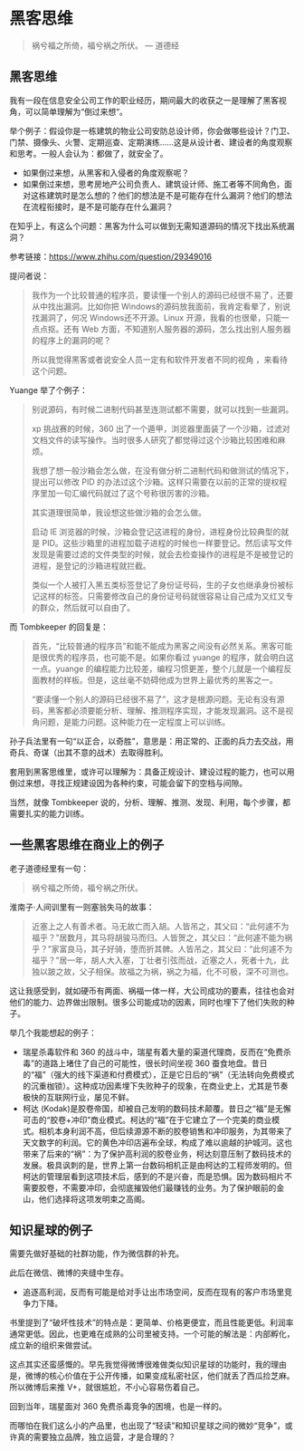 # 黑客思维

> 祸兮福之所倚，福兮祸之所伏。
> — 道德经

## 黑客思维

我有一段在信息安全公司工作的职业经历，期间最大的收获之一是理解了黑客视角，可以简单理解为“倒过来想“。

举个例子：假设你是一栋建筑的物业公司安防总设计师，你会做哪些设计？门卫、门禁、摄像头、火警、定期巡查、定期演练……这是从设计者、建设者的角度观察和思考。一般人会认为：都做了，就安全了。

- 如果倒过来想，从黑客和入侵者的角度观察呢？
- 如果倒过来想，思考房地产公司负责人、建筑设计师、施工者等不同角色，面对这栋建筑时是怎么想的？他们的想法是不是可能存在什么漏洞？他们的想法在流程衔接时，是不是可能存在什么漏洞？

在知乎上，有这么个问题：黑客为什么可以做到无需知道源码的情况下找出系统漏洞？  

参考链接：https://www.zhihu.com/question/29349016

提问者说：

> 我作为一个比较普通的程序员，要读懂一个别人的源码已经很不易了，还要从中找出漏洞。比如你把 Windows的源码放我面前，我肯定看晕了，别说找漏洞了，何况 Windows还不开源。Linux 开源，我看的也很晕，只能一点点抠。还有 Web 方面，不知道别人服务器的源码，怎么找出别人服务器的程序上的漏洞的呢？
>  
> 所以我觉得黑客或者说安全人员一定有和软件开发者不同的视角 ，来看待这个问题。  

Yuange 举了个例子：

> 别说源码，有时候二进制代码甚至连测试都不需要，就可以找到一些漏洞。  
>
> xp 挑战赛的时候，360 出了一个遁甲，浏览器里面装了一个沙箱，过滤对文档文件的读写操作。当时很多人研究了都觉得过这个沙箱比较困难和麻烦。  
>
> 我想了想一般沙箱会怎么做，在没有做分析二进制代码和做测试的情况下，提出可以修改 PID 的办法过这个沙箱。这样只需要在以前的正常的提权程序里加一句汇编代码就过了这个号称很厉害的沙箱。  
>
> 其实道理很简单，我设想这些做沙箱的会怎么做。  
>
> 启动 IE 浏览器的时候，沙箱会登记这进程的身份，进程身份比较典型的就是 PID。这些沙箱里的进程加载子进程的时候也一样要登记。然后读写文件发现是需要过滤的文件类型的时候，就会去检查操作的进程是不是被登记的进程，是登记的沙箱进程就拦截。  
>
> 类似一个人被打入黑五类标签登记了身份证号码，生的子女也继承身份被标记这样的标签。只需要修改自己的身份证号码就很容易让自己成为又红又专的群众，然后就可以自由了。

而 Tombkeeper 的回复是：

> 首先，“比较普通的程序员”和能不能成为黑客之间没有必然关系。黑客可能是很优秀的程序员，也可能不是。如果你看过 yuange 的程序，就会明白这一点。yuange 的编程能力比较差，编程习惯更差，整个儿就是一个编程反面教材的样板。但是，这丝毫不妨碍他成为世界上最优秀的黑客之一。
>
> “要读懂一个别人的源码已经很不易了”，这才是根源问题。无论有没有源码，黑客都必须要能分析、理解、推测程序实现，才能发现漏洞。这不是视角问题，是能力问题。这种能力在一定程度上可以训练。

孙子兵法里有一句“以正合，以奇胜”，意思是：用正常的、正面的兵力去交战，用奇兵、奇谋（出其不意的战术）去取得胜利。

套用到黑客思维里，或许可以理解为：具备正规设计、建设过程的能力，也可以用倒过来想，寻找正规建设因为各种约束，可能会留下的空档与间隙。

当然，就像 Tombkeeper 说的，分析、理解、推测、发现、利用，每个步骤，都需要扎实的能力训练。

## 一些黑客思维在商业上的例子

老子道德经里有一句：
> 祸兮福之所倚，福兮祸之所伏。

淮南子·人间训里有一则塞翁失马的故事：
> 近塞上之人有善术者。马无故亡而入胡。人皆吊之，其父曰：“此何遽不为福乎？”居数月，其马将胡骏马而归。人皆贺之，其父曰：“此何遽不能为祸乎？”家富良马，其子好骑，堕而折其髀。人皆吊之，其父曰：“此何遽不为福乎？”居一年，胡人大入塞，丁壮者引弦而战，近塞之人，死者十九，此独以跛之故，父子相保。故福之为祸，祸之为福，化不可极，深不可测也。

这让我感受到，就如硬币有两面、祸福一体一样，大公司成功的要素，往往也会对他们的能力、边界做出限制。很多公司能成功的因素，同时也埋下了他们失败的种子。

举几个我能想起的例子：

- 瑞星杀毒软件和 360 的战斗中，瑞星有着大量的渠道代理商，反而在“免费杀毒”的道路上堵住了自己的可能性，很长时间坐视 360 蚕食地盘。昔日的“福”（强大的线下渠道和付费模式），正是它日后的“祸”（无法转向免费模式的沉重枷锁）。这种成功因素埋下失败种子的现象，在商业史上，尤其是节奏极快的互联网行业，屡见不鲜。
- 柯达 (Kodak)是胶卷帝国，却被自己发明的数码技术颠覆。昔日之“福”是无懈可击的“胶卷+冲印”商业模式。柯达的“福”在于它建立了一个完美的商业模式。相机本身利润不高，但后续源源不断的胶卷销售和冲印服务，为其带来了天文数字的利润。它的黄色冲印店遍布全球，构成了难以逾越的护城河。这也带来了后来的“祸”：为了保护高利润的胶卷业务，柯达刻意压制了数码技术的发展。极具讽刺的是，世界上第一台数码相机正是由柯达的工程师发明的。但柯达的管理层看到这项技术后，感到的不是兴奋，而是恐惧。因为数码相片不需要胶卷，不需要冲印，会彻底摧毁他们最赚钱的业务。为了保护眼前的金山，他们选择将这项发明束之高阁。

## 知识星球的例子

需要先做好基础的社群功能，作为微信群的补充。

此后在微信、微博的夹缝中生存。

- 追逐高利润，反而有可能是给对手让出市场空间，反而在现有的客户市场里竞争力下降。

书里提到了“破坏性技术”的特点是：更简单、价格更便宜，而且性能更低。利润率通常更低。因此，也更难在成熟的公司里被支持。一个可能的解法是：内部孵化，成立新的组织来做尝试。

这点其实还蛮感慨的。早先我觉得微博很难做类似知识星球的功能时，我的理由是，微博的核心价值在于公开传播，如果变成私密社区，他们就丢了西瓜捡芝麻。所以微博后来推 V+，就很尴尬，不小心容易伤着自己。

回到当年，瑞星面对 360 免费杀毒竞争的困境，也是一样的。

而哪怕在我们这么小的产品里，也出现了“轻读”和知识星球之间的微妙“竞争”，或许真的需要独立品牌，独立运营，才是合理的？